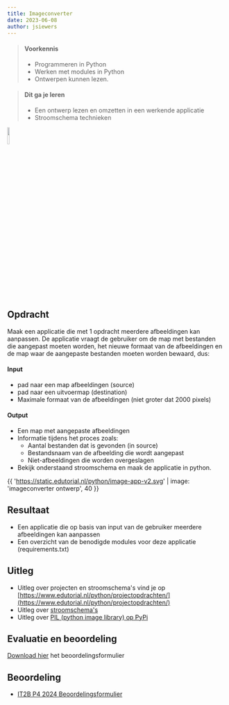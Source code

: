 ```yaml
---
title: Imageconverter
date: 2023-06-08
author: jsiewers
---
```


> #### Voorkennis
> * Programmeren in Python
> * Werken met modules in Python
> * Ontwerpen kunnen lezen.

> #### Dit ga je leren
> * Een ontwerp lezen en omzetten in een werkende applicatie
> * Stroomschema technieken

<img src="{{ '/_assets/_icons/python.png'  }}" style="width:10%;">

## Opdracht
Maak een applicatie die met 1 opdracht meerdere afbeeldingen kan aanpassen. De applicatie vraagt de gebruiker om de map met bestanden die aangepast moeten worden, het nieuwe formaat van de afbeeldingen en de map waar de aangepaste bestanden moeten worden bewaard, dus:

#### Input
* pad naar een map afbeeldingen (source)
* pad naar een uitvoermap (destination)
* Maximale formaat van de afbeeldingen (niet groter dat 2000 pixels)

#### Output
* Een map met aangepaste afbeeldingen
* Informatie tijdens het proces zoals:
    * Aantal bestanden dat is gevonden (in source)
    * Bestandsnaam van de afbeelding die wordt aangepast
    * Niet-afbeeldingen die worden overgeslagen
* Bekijk onderstaand stroomschema en maak de applicatie in python.

{{ 'https://static.edutorial.nl/python/image-app-v2.svg' | image: 'imageconverter ontwerp', 40 }}

## Resultaat
* Een applicatie die op basis van input van de gebruiker meerdere afbeeldingen kan aanpassen
* Een overzicht van de benodigde modules voor deze applicatie (requirements.txt)

## Uitleg
* Uitleg over projecten en stroomschema's vind je op [https://www.edutorial.nl/python/projectopdrachten/](https://www.edutorial.nl/python/projectopdrachten/)
* Uitleg over [stroomschema's](https://static.edutorial.nl/python/activiteiten_diagram.docx)
* Uitleg over [PIL (python image library) op PyPi](https://pypi.org/project/Pillow/)

## Evaluatie en beoordeling
[Download hier](https://static.edutorial.nl/python/python_beoordeling_imageconverter.xlsx) het beoordelingsformulier

## Beoordeling
* [IT2B P4 2024 Beoordelingsformulier](https://static.edutorial.nl/python/beoordeling_P4_scripting.xlsx)